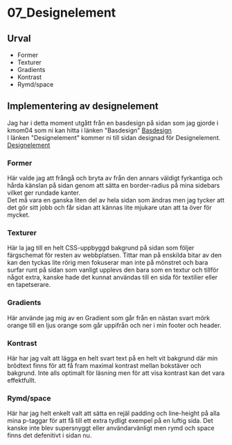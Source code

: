 ---
---
07_Designelement
=========================

Urval
-----------------------

* Former
* Texturer
* Gradients
* Kontrast
* Rymd/space

Implementering av designelement
-----------------------

Jag har i detta moment utgått från en basdesign på sidan som jag gjorde i kmom04 som ni
kan hitta i länken "Basdesign"
[Basdesign](http://www.student.bth.se/~jiho19/dbwebb-kurser/design/me/redovisa/htdocs/?style=04_dark)  
I länken "Designelement" kommer ni till sidan designad för Designelement.
[Designelement](http://www.student.bth.se/~jiho19/dbwebb-kurser/design/me/redovisa/htdocs/?style=kmom06-designelement)

### Former
Här valde jag att frångå och bryta av från den annars väldigt fyrkantiga och hårda känslan
på sidan genom att sätta en border-radius på mina sidebars vilket ger rundade kanter.  
Det må vara en ganska liten del av hela sidan som ändras men jag tycker att det gör sitt
jobb och får sidan att kännas lite mjukare utan att ta över för mycket.

### Texturer
Här la jag till en helt CSS-uppbyggd bakgrund på sidan som följer färgschemat för resten
av webbplatsen. Tittar man på enskilda bitar av den kan den tyckas lite rörig men fokuserar
man inte på mönstret och bara surfar runt på sidan som vanligt upplevs den bara som en textur
och tillför något extra, kanske hade det kunnat användas till en sida för textilier eller en
tapetserare.

### Gradients
Här använde jag mig av en Gradient som går från en nästan svart mörk orange till en ljus orange
som går uppifrån och ner i min footer och header.

### Kontrast
Här har jag valt att lägga en helt svart text på en helt vit bakgrund där min brödtext finns för
att få fram maximal kontrast mellan bokstäver och bakgrund. Inte alls optimalt för läsning men för
att visa kontrast kan det vara effektfullt.

### Rymd/space
Här har jag helt enkelt valt att sätta en rejäl padding och line-height på alla mina p-taggar för att få
till ett extra tydligt exempel på en luftig sida. Det kanske inte blev supersnyggt eller användarvänligt
men rymd och space finns det defenitivt i sidan nu.


